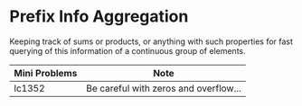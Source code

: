 # Prefix Info Aggregation

Keeping track of sums or products, or anything with such properties for fast querying of this information of a continuous group of elements.

| Mini Problems | Note                                  |
| ------------- | ------------------------------------- |
| lc1352        | Be careful with zeros and overflow... |

